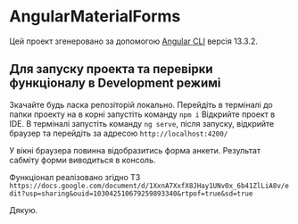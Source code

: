 # AngularMaterialForms

Цей проект згенеровано за допомогою [Angular CLI](https://github.com/angular/angular-cli) версія 13.3.2.

## Для запуску проекта та перевірки функціоналу в Development режимі 

Зкачайте будь ласка репозіторій локально. Перейдіть в терміналі до папки проекту на в корні запустіть команду `npm i`
Відкрийте проект в IDE. В терміналі запустіть команду `ng serve`, після запуску, відкрийте браузер та перейдіть за адресою `http://localhost:4200/`

У вікні браузера повинна відобразитись форма анкети. Результат сабміту форми виводиться в консоль.

Функціонал реалізовано згідно ТЗ `https://docs.google.com/document/d/1XxnA7XxfX8JHay1UNv0x_6b41ZlLiA8v/edit?usp=sharing&ouid=103042510679259893340&rtpof=true&sd=true`

Дякую.
